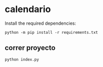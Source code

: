 # calendario

Install the required dependencies:

```
python -m pip install -r requirements.txt
```

## correr proyecto
```
python index.py
```


